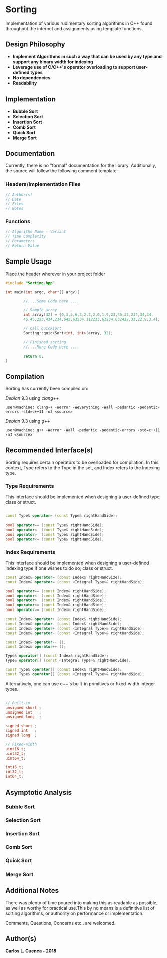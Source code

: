# Sorting

Implementation of various rudimentary sorting algorithms in C++ found throughout the internet and assignments using template functions.

## Design Philosophy

* **Implement Algorithms in such a way that can be used by any type and support any binary width for indexing**
* **Leverage use of C/C++'s operator overloading to support user-defined types**
* **No dependencies**
* **Readability**

## Implementation

* **Bubble Sort**
* **Selection Sort**
* **Insertion Sort**
* **Comb Sort**
* **Quick Sort**
* **Merge Sort**

## Documentation

Currently, there is no "formal" documentation for the library. Additionally, the source will follow the following comment 
template:

### Headers/Implementation Files

```C++
// Author(s)
// Date
// Files
// Notes
```

### Functions

```C++
// Algorithm Name - Variant
// Time Complexity
// Parameters
// Return Value
```

## Sample Usage

Place the header wherever in your project folder

```C++
#include "Sorting.hpp"

int main(int argc, char*[] argv){

        //....Some Code here ....

        // Sample array
        int array[32] = {0,3,5,6,3,2,2,2,0,1,9,23,45,32,234,34,34,
        45,45,223,434,234,642,63234,112233,63234,632422,33,22,9,3,4};

        // Call quicksort
        Sorting::quickSort<int, int>(array, 32);

        // Finished sorting
        //....More Code here ....

        return 0;
}

```

## Compilation 

Sorting has currently been compiled on:

*Debian* 9.3 using *clang++* 
```shell
user@machine: clang++ -Werror -Weverything -Wall -pedantic -pedantic-errors -std=c++11 -o3 <source>
```
*Debian* 9.3 using *g++* 
```shell
user@machine: g++ -Werror -Wall -pedantic -pedantic-errors -std=c++11 -o3 <source>
```

## Recommended Interface(s)

Sorting requires certain operators to be overloaded for compilation.
In this context, Type refers to the Type in the set, and Index refers
to the Indexing type.

### Type Requirements

This interface should be implemented when designing a user-defined type; 
class or struct.

```c++

const Type& operator= (const Type& rightHandSide);

bool operator== (const Type& rightHandSide);
bool operator<  (const Type& rightHandSide);
bool operator>  (const Type& rightHandSide);
bool operator<= (const Type& rightHandSide);

```

### Index Requirements

This interface should be implemented when designing a user-defined indexing
type if one wishes to do so; 
class or struct.

```c++
const Index& operator= (const Index& rightHandSize);
const Index& operator= (const <Integral Type>& rightHandSide);

bool operator== (const Index& rightHandSide);
bool operator<  (const Index& rightHandSide);
bool operator>  (const Index& rightHandSide);
bool operator<= (const Index& rightHandSide);
bool operator>= (const Index& rightHandSide);

const Index& operator+ (const Index& rightHandSide);
const Index& operator- (const Index& rightHandSide);
const Index& operator+ (const <Integral Type>& rightHandSide);
const Index& operator- (const <Integral Type>& rightHandSide);

const Index& operator-- ();
const Index& operator++ ();

Type& operator[] (const Index& rightHandSide);
Type& operator[] (const <Integral Type>& rightHandSide);

const Type& operator[] (const Index& rightHandSide);
const Type& operator[] (const <Integral Type>& rightHandSide);

```

Alternatively, one can use c++'s built-in primitives or fixed-width integer types.

```c++

// Built-in
unsigned short ;
unsigned int   ; 
unsigned long  ;

signed short ;
signed int   ;
signed long  ;

// Fixed-Width
uint16_t;
uint32_t;
uint64_t;

int16_t;
int32_t;
int64_t;

```

## Asymptotic Analysis

### Bubble Sort

### Selection Sort

### Insertion Sort

### Comb Sort

### Quick Sort

### Merge Sort


## Additional Notes

There was plenty of time poured into making this as readable as possible, as well as worthy for practical use.This by no means is a definitive list of sorting algorithms, or authority on performance or implementation. 

Comments, Questions, Concerns etc.. are welcomed.

## Author(s)

 **Carlos L. Cuenca - 2018**
